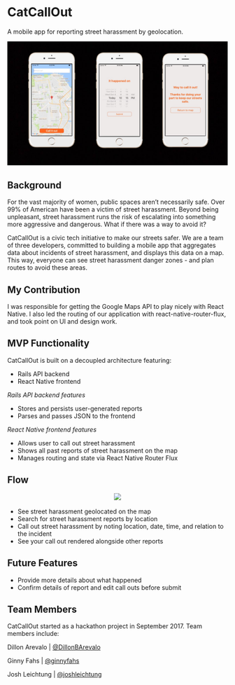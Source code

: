 # CatCallOut
A mobile app for reporting street harassment by geolocation.

![](https://github.com/CatCalloutApp/CatCallOutApp/blob/development/ccoblackbg.jpg)

## Background
For the vast majority of women, public spaces aren’t necessarily safe. Over 99% of American have been a victim of street harassment. Beyond being unpleasant, street harassment runs the risk of escalating into something more aggressive and dangerous. What if there was a way to avoid it?

CatCallOut is a civic tech initiative to make our streets safer. We are a team of three developers, committed to building a mobile app that aggregates data about incidents of street harassment, and displays this data on a map. This way, everyone can see street harassment danger zones - and plan routes to avoid these areas.

## My Contribution
I was responsible for getting the Google Maps API to play nicely with React Native. I also led the routing of our application with react-native-router-flux, and took point on UI and design work.

## MVP Functionality

CatCallOut is built on a decoupled architecture featuring:
 * Rails API backend
 * React Native frontend

*Rails API backend features*
* Stores and persists user-generated reports
* Parses and passes JSON to the frontend

*React Native frontend features*
* Allows user to call out street harassment
* Shows all past reports of street harassment on the map
* Manages routing and state via React Native Router Flux

## Flow

<p align="center">
  <img src="https://github.com/ginnyfahs/CatCallOutApp/blob/development/cco-gif-version.gif" />
</p>

* See street harassment geolocated on the map
* Search for street harassment reports by location
* Call out street harassment by noting location, date, time, and relation to the incident 
* See your call out rendered alongside other reports

## Future Features
* Provide more details about what happened
* Confirm details of report and edit call outs before submit

## Team Members
CatCallOut started as a hackathon project in September 2017. Team members include:

Dillon Arevalo | [@DillonBArevalo](http://github.com/DillonBArevalo)

Ginny Fahs | [@ginnyfahs](http://github.com/ginnyfahs)

Josh Leichtung | [@joshleichtung](http://github.com/joshleichtung)



